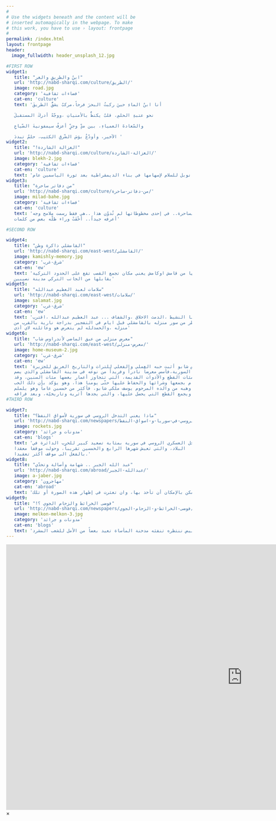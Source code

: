 ```yaml
---
#
# Use the widgets beneath and the content will be
# inserted automagically in the webpage. To make
# this work, you have to use › layout: frontpage
#
permalink: /index.html
layout: frontpage
header:
  image_fullwidth: header_unsplash_12.jpg

#FIRST ROW
widget1:
   title: "ابنُ والطريقِ والغر"
   url: 'http://nabd-sharqi.com/culture/الطريق/'
   image: road.jpg
   category: 'فضاءات ثقافية'
   cat-en: 'culture'
   text: 'أنا ابنُ الماءِ حينَ ركبتُ البحرَ فرحاً،مركبٌ يشقُّ الطريقَ

   نحو عتبةِ الحلمِ، قلبٌ يكتظُّ بالأمنياتِ ،ووجّهٌ أدركَ المستقبلَ

   والسّعادةَ العمياءِ، بين مدٍّ وجزٍّ أعزفُ سيمفونيةَ الضّياعِ

   الآخير، وأودّعُ بؤسَ الشّرقِ الكئيب، حلمٌ تبددَ '
widget2:
   title: "!الغزالة الشاردة"
   url: 'http://nabd-sharqi.com/culture/الغزالة-الشاردة/'
   image: blekh-2.jpg
   category: 'فضاءات ثقافية'
   cat-en: 'culture'
   text: 'أعلنت لجنة نوبل الجمعة 9 أكتوبر/ تشرين الأول 2015، فوز رباعية الحوار الوطني التونسي بجائزة نوبل للسلام لإسهامها في بناء الديمقراطية بعد ثورة الياسمين عام'
widget3:
   title: "من دفاتر ساحرة"
   url: 'http://nabd-sharqi.com/culture/من-دفاتر-ساحرة/'
   image: milad-bahe.jpg
   category: 'فضاءات ثقافية'
   cat-en: 'culture'
   text: 'تلك الساحرة.. في إحدى مخطوطاتها لم تُدوّن هذا ..هي فقط رسمت ملامح وجه
   أعرفه جيداً.. أخْفَتْ وراء ظلّه بعض من كلمات'

#SECOND ROW

widget4:
   title: "القامشلي ذاكرة وطن"
   url: 'http://nabd-sharqi.com/east-west/القامشلي/'
   image: kamishly-memory.jpg
   category: 'شرق-غرب'
   cat-en: 'ew'
   text: 'يأتي إسمها من قامش اوكامش يعني مكان تجمع القصب تقع على الحدود التركية
   يقابلها من الجانب التركي مدينة نصيبين'
widget5:
   title: "سلامات لعبد العظيم عبدالله"
   url: 'http://nabd-sharqi.com/east-west/سلامات/'
   image: salamat.jpg
   category: 'شرق-غرب'
   cat-en: 'ew'
   text: 'زميلنا النشيط ،الدمث الاخلاق ،والشفاف ... عبد العظيم عبدالله ،اقترب
   الخطر من سور منزله بالقامشلي قبل ايام في التفجير بدراجة نارية بالقرب من
   منزله ،والحمدلله لم يتعرض هو وعائلته لاي أذى'
widget6:
   title: "معرض منزلي من عبق الماضي لأندراوس شاب"
   url: 'http://nabd-sharqi.com/east-west/معرض-منزلي/'
   image: home-museum-2.jpg
   category: 'شرق-غرب'
   cat-en: 'ew'
   text: 'أندراوس شابو أثبت حبه العملي والفعلي للتراث والتاريخ العريق للجزيرة
   السورية،فأسس معرضاً نادراً وفريداً من نوعه في مدينة القامشلي والذي يضم
   مئات القطع والأدوات القديمة، التي تتجاوز أعمار بعضها مئات السنين، وقد
   قام بجمعها وشرائها والحفاظ عليها حتّى يومنا هذا، وهو يؤكد بأن ذلك الحب
   وهبه من والده المرحوم يوسف ملكي شابو، فأكثر من خمسين عاماً وهو يلملم
   ويجمع القطع التي يحصل عليها، والتي يجدها أثرية وتاريخيّة، وبعد فراقه'
#THIRD ROW

widget7:
   title: "ماذا يعني التدخل الروسي في سورية لأسواق النفط؟"
   url: 'http://nabd-sharqi.com/newspapers/التدخل-الروسي-في-سوريا-و-اسواق-النفط/'
   image: rockets.jpg
   category: 'مدونات و جرائد'
   cat-en: 'blogs'
   text: 'كان التدخل العسكري الروسي في سورية بمثابة تصعيد كبير للحرب الدائرة في
   البلاد، والتي تعيش شهرها الرابع والخمسين تقريباً، وحولت موقفا معقدا
   بالفعل الى موقف أكثر تعقيدا.'
widget8:
   title: "عبد الله الجبر .. شهامة وأصالة وتحدّي"
   url: 'http://nabd-sharqi.com/abroad/عبدالله-الجبر/'
   image: a-jaber.jpg
   category: 'مهاجرون'  
   cat-en: 'abroad'
   text: 'إذا ما حاولنا أن نستعرض بعض الصور التي تقرؤها الذاكرة، فإنّها بالتأكيد كثيرة ولا يمكن الإحاطة بها، لأنه لايمكن بالإمكان أن تأخذ بها، وان تعثرت في إظهار هذه الصورة أو تلك'
widget9:
   title: "!فوضى الخرائط والزحام الجوي ؟"
   url: 'http://nabd-sharqi.com/newspapers/فوضى-الخرائط-و-الزحام-الجوي/'
   image: melkon-melkon-3.jpg
   category: 'مدونات و جرائد'
   cat-en: 'blogs'
   text: 'لم نكن نتوقع أن نصل لقناعات مؤلمة كالتي وصلنا لها بعد خمس سنوات من المأساة السورية ،وأن نلجأ لنحتمي بأصعب الحلول وأقساها علينا كسوريين بعد أن فشل الجميع في إطلاق دخان أبيض ننتظره تنفثه مدخنة المأساة تعيد بعضاً من الأمل للشعب المشرد'
---
```


<div id="videoModal" class="reveal-modal large" data-reveal="">
  <div class="flex-video widescreen vimeo" style="display: block;">
    <iframe width="1280" height="720" src="https://www.youtube.com/embed/3b5zCFSmVvU" frameborder="0" allowfullscreen></iframe>
  </div>
  <a class="close-reveal-modal">&#215;</a>
</div>

